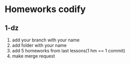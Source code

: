 # Homeworks codify
## 1-dz

1) add your branch with your name
2) add folder with your name
3) add 5 homeworks from last lessons(1 hm == 1 commit)
4) make merge request
